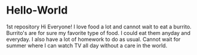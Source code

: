# Hello-World
1st repository
Hi Everyone!
I love food a lot and cannot wait to eat a burrito. Burrito's are for sure my favorite type of food. I could eat them anyday and everyday. I also have a lot of homework to do as usual. Cannot wait for summer where I can watch TV all day without a care in the world. 
